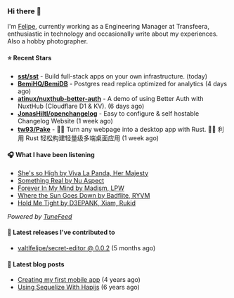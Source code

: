 ### Hi there 👋

I'm [Felipe](https://felipevm.com), currently working as a Engineering Manager at Transfeera, enthusiastic in technology and occasionally write about my experiences. Also a hobby photographer.

#### ⭐ Recent Stars
- **[sst/sst](https://github.com/sst/sst)** - Build full-stack apps on your own infrastructure. (today)
- **[BemiHQ/BemiDB](https://github.com/BemiHQ/BemiDB)** - Postgres read replica optimized for analytics (4 days ago)
- **[atinux/nuxthub-better-auth](https://github.com/atinux/nuxthub-better-auth)** - A demo of using Better Auth with NuxtHub (Cloudflare D1 &amp; KV). (6 days ago)
- **[JonasHiltl/openchangelog](https://github.com/JonasHiltl/openchangelog)** - Easy to configure &amp; self hostable Changelog Website (1 week ago)
- **[tw93/Pake](https://github.com/tw93/Pake)** - 🤱🏻 Turn any webpage into a desktop app with Rust.  🤱🏻 利用 Rust 轻松构建轻量级多端桌面应用 (1 week ago)

#### 🎧 What I have been listening
- [She&#39;s so High by Viva La Panda, Her Majesty](https://open.spotify.com/track/0tJvXxa4QmpVopRJypSlLy)
- [Something Real by Nu Aspect](https://open.spotify.com/track/4LOZluaGCD0yueMvqDfZn8)
- [Forever In My Mind by Madism, LPW](https://open.spotify.com/track/6R0nFHrfq2iCJ1yeWn5IGB)
- [Where the Sun Goes Down by Badflite, RYVM](https://open.spotify.com/track/2XOoOrYb8ZptaoTxQdoqfk)
- [Hold Me Tight by D3EPANK, Xiam, Rukid](https://open.spotify.com/track/1BS6xdfTHuD0rsbarByQRF)

_Powered by [TuneFeed](https://tunefeed.app?ref=valtlfelipe-gh-profile)_ 

#### 🚀 Latest releases I've contributed to


- [valtlfelipe/secret-editor @ 0.0.2](https://github.com/valtlfelipe/secret-editor/releases/tag/0.0.2) (5 months ago)

#### 📄 Latest blog posts
- [Creating my first mobile app](https://felipevm.com/posts/creating-my-first-mobile-app/) (4 years ago)
- [Using Sequelize With Hapijs](https://felipevm.com/posts/using-sequelize-with-hapijs/) (6 years ago)
